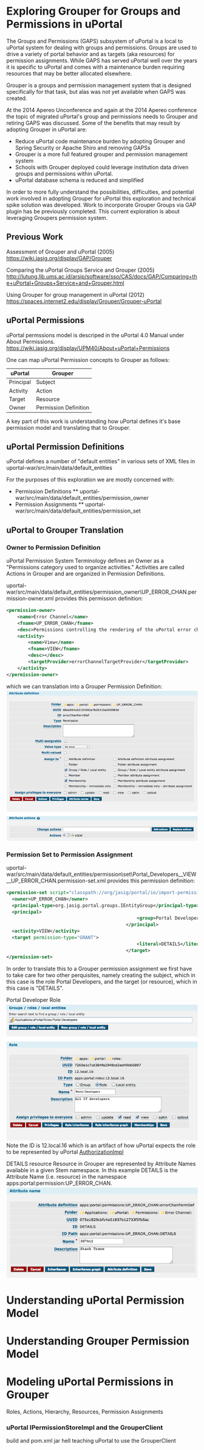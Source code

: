 # Exploring Grouper for Groups and Permissions in uPortal

The Groups and Permissions (GAPS) subsystem of uPortal is a local to uPortal system for dealing with groups and permissions.  Groups are used to drive a variety of portal behavior and as targets (aka resources) for permission assignments.  While GAPS has served uPortal well over the years it is specific to uPortal and comes with a maintenance burden requiring resources that may be better allocated elsewhere.

Grouper is a groups and permission management system that is designed specifically for that task, but alas was not yet available when GAPS was created.

At the 2014 Apereo Unconference and again at the 2014 Apereo conference the topic of migrated uPortal's group and permissions needs to Grouper and retiring GAPS was discussed. Some of the benefits that may result by adopting Grouper in uPortal are:
* Reduce uPortal code maintenance burden by adopting Grouper and Spring Security or Apache Shiro and removing GAPSs
* Grouper is a more full featured grouper and permission management system
* Schools with Grouper deployed could leverage institution data driven groups and permissions within uPortal.
* uPortal database schema is reduced and simplified

In order to more fully understand the possibilities, difficulties, and potential work involved in adopting Grouper for uPortal this exploration and technical spike solution was developed.  Work to incorporate Grouper Groups via GAP plugin has be previously completed.  This current exploration is about leveraging Groupers permission system.

## Previous Work

Assessment of Grouper and uPortal  (2005)
https://wiki.jasig.org/display/GAP/Grouper

Comparing the uPortal Groups Service and Grouper (2005)
http://lutung.lib.ums.ac.id/arsip/software/sso/CAS/docs/GAP/Comparing+the+uPortal+Groups+Service+and+Grouper.html

Using Grouper for group management in uPortal (2012)
https://spaces.internet2.edu/display/Grouper/Grouper-uPortal

## uPortal Permissions
uPortal permssions model is descriped in the uPortal 4.0 Manual under About Permissions.  https://wiki.jasig.org/display/UPM40/About+uPortal+Permissions

One can map uPortal Permission concepts to Grouper as follows:

| uPortal | Grouper |
| ------- | ------- |
| Principal | Subject |
| Activity | Action |
| Target | Resource |
| Owner | Permission Definition |

A key part of this work is understanding how uPortal defines it's base permission model and translating that to Grouper.

## uPortal Permission Definitions
uPortal defines a number of "default entities" in various sets of XML files in uportal-war/src/main/data/default_entities

For the purposes of this exploration we are mostly concerned with:
* Permission Definitions
** uportal-war/src/main/data/default\_entities/permission\_owner
* Permission Assignments
** uportal-war/src/main/data/default\_entities/permission\_set

## uPortal to Grouper Translation

### Owner to Permission Definition
uPortal Permission System Terminology defines an Owner as a "Permissions category used to organize activities."  Activities are called Actions in Grouper and are organized in Permission Definitions.

uportal-war/src/main/data/default\_entities/permission\_owner\UP\_ERROR\_CHAN.permission-owner.xml provides this permission definition:

```xml
<permission-owner>
    <name>Error Channel</name>
    <fname>UP_ERROR_CHAN</fname>
    <desc>Permissions controlling the rendering of the uPortal error channel</desc>
    <activity>
        <name>View</name>
        <fname>VIEW</fname>
        <desc></desc>
        <targetProvider>errorChannelTargetProvider</targetProvider>
    </activity>
</permission-owner>
```

which we can translation into a Grouper Permission Definition:
![Grouper Error Channel Permission Definition](https://raw.githubusercontent.com/wgthom/uPortal/uportal-grouper/grouper/up_error_chan_permDef.png)

### Permission Set to Permission Assignment


uportal-war/src/main/data/default\_entities/permission\set\Portal\_Developers\_\_VIEW\_\_UP\_ERROR\_CHAN.permission-set.xml provides this permission definition:

```xml
<permission-set script="classpath://org/jasig/portal/io/import-permission_set_v3-1.crn">
  <owner>UP_ERROR_CHAN</owner>
  <principal-type>org.jasig.portal.groups.IEntityGroup</principal-type>
  <principal>
                                                <group>Portal Developers</group>
                                            </principal>
  <activity>VIEW</activity>
  <target permission-type="GRANT">
                                                <literal>DETAILS</literal>
                                            </target>
</permission-set>
```

In order to translate this to a Grouper permission assignment we first have to take care for two other perquisites, namely creating the subject, which in this case is the role Portal Developers, and the target (or resource), which in this case is "DETAILS".

Portal Developer Role
![Portal Developer Role](https://github.com/wgthom/uPortal/blob/uportal-grouper/grouper/portaldevs.png)
Note the ID is 12.local.16 which is an artifact of how uPortal expects the role to be represented by uPortal [AuthorizationImpl](https://github.com/Jasig/uPortal/blob/master/uportal-war/src/main/java/org/jasig/portal/security/provider/AuthorizationImpl.java#L671)


DETAILS resource
Resource in Grouper are represented by Attribute Names available in a given Stem namespace. In this example DETAILS is the Attribute Name (i.e. resource) in the namespace apps:portal:permission:UP\_ERROR\_CHAN.
![DETAILS resource](https://github.com/wgthom/uPortal/blob/uportal-grouper/grouper/detailsresource.png)















# Understanding uPortal Permission Model
# Understanding Grouper Permission Model
# Modeling uPortal Permissions in Grouper
Roles, Actions, Hierarchy, Resources, Permission Assignments


### uPortal IPermissionStoreImpl and the GrouperClient
build and pom.xml jar hell
teaching uPortal to use the GrouperClient

